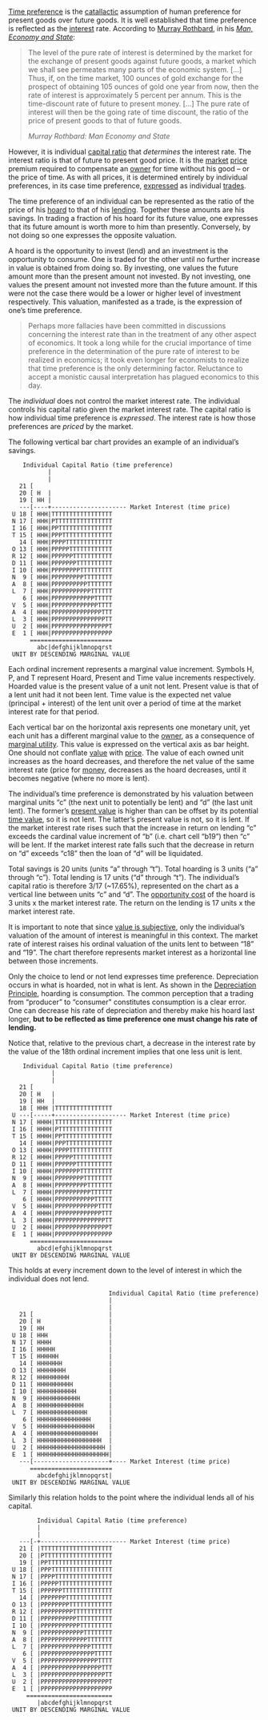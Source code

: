 [Time preference](Time-Preference-Fallacy) is the [catallactic](https://en.wikipedia.org/wiki/Catallactics) assumption of human preference for present goods over future goods. It is well established that time preference is reflected as the [interest](Glossary#interest) rate. According to [Murray Rothbard](https://en.wikipedia.org/wiki/Murray_Rothbard), in his [*Man, Economy and State*](https://mises.org/library/man-economy-and-state-power-and-market/html/p/989):


> The level of the pure rate of interest is determined by the market for the exchange of present goods against future goods, a market which we shall see permeates many parts of the economic system. [...] Thus, if, on the time market, 100 ounces of gold exchange for the prospect of obtaining 105 ounces of gold one year from now, then the rate of interest is approximately 5 percent per annum. This is the time-discount rate of future to present money. [...] The pure rate of interest will then be the going rate of time discount, the ratio of the price of present goods to that of future goods.
>
> *Murray Rothbard: Man Economy and State*

However, it is individual [capital ratio](https://en.wikipedia.org/wiki/Capital_requirement) that *determines* the interest rate. The interest ratio is that of future to present good price. It is the [market](Glossary#market) [price](Glossary#price) premium required to compensate an [owner](Glossary#owner) for time without his good – or the price of time. As with all prices, it is determined entirely by individual preferences, in its case time preference, [expressed](Expression-Principle)  as individual [trades](Glossary#trade).

The time preference of an individual can be represented as the ratio of the price of his [hoard](Glossary#hoard) to that of his [lending](Glossary#lend). Together these amounts are his savings. In trading a fraction of his hoard for its future value, one expresses that its future amount is worth more to him than presently. Conversely, by not doing so one expresses the opposite valuation.

A hoard is the opportunity to invest (lend) and an investment is the opportunity to
consume. One is traded for the other until no further increase in value is obtained from doing so. By investing, one values the future amount more than the present amount not invested. By not investing, one values the present amount not invested more than the future amount. If this were not the case there would be a lower or higher level of investment respectively. This valuation, manifested as a trade, is the expression of one’s time preference.

> Perhaps more fallacies have been committed in discussions concerning the interest rate than in the treatment of any other aspect of economics. It took a long while for the crucial importance of time preference in the determination of the pure rate of interest to be realized in economics; it took even longer for economists to realize that time preference is the only determining factor. Reluctance to accept a monistic causal interpretation has plagued economics to this day.

The *individual* does not control the market interest rate. The individual controls his capital ratio given the market interest rate. The capital ratio is how individual time preference is *expressed*. The interest rate is how those preferences are *priced* by the market.

The following vertical bar chart provides an example of an individual’s savings.
```
    Individual Capital Ratio (time preference)
           |
           |
   21 [
   20 [ H  |
   19 [ HH |
   ---[----+--------------------- Market Interest (time price)
 U 18 [ HHH|TTTTTTTTTTTTTTTTT
 N 17 [ HHH|PTTTTTTTTTTTTTTTT
 I 16 [ HHH|PPTTTTTTTTTTTTTTT
 T 15 [ HHH|PPPTTTTTTTTTTTTTT
   14 [ HHH|PPPPTTTTTTTTTTTTT
 O 13 [ HHH|PPPPPTTTTTTTTTTTT
 R 12 [ HHH|PPPPPPTTTTTTTTTTT
 D 11 [ HHH|PPPPPPPTTTTTTTTTT
 I 10 [ HHH|PPPPPPPPTTTTTTTTT
 N  9 [ HHH|PPPPPPPPPTTTTTTTT
 A  8 [ HHH|PPPPPPPPPPTTTTTTT
 L  7 [ HHH|PPPPPPPPPPPTTTTTT
    6 [ HHH|PPPPPPPPPPPPTTTTT
 V  5 [ HHH|PPPPPPPPPPPPPTTTT
 A  4 [ HHH|PPPPPPPPPPPPPPTTT
 L  3 [ HHH|PPPPPPPPPPPPPPPTT
 U  2 [ HHH|PPPPPPPPPPPPPPPPT
 E  1 [ HHH|PPPPPPPPPPPPPPPPP
      =======================
        abc|defghijklmnopqrst
 UNIT BY DESCENDING MARGINAL VALUE
```
Each ordinal increment represents a marginal value increment. Symbols H, P, and T represent Hoard, Present and Time value increments respectively. Hoarded value is the present value of a unit not lent. Present value is that of a lent unit had it not been lent. Time value is the expected net value (principal + interest) of the lent unit over a period of time at the market interest rate for that period.

Each vertical bar on the horizontal axis represents one monetary unit, yet each unit has a different marginal value to the [owner](Glossary#owner), as a consequence of [marginal utility](https://en.wikipedia.org/wiki/Marginal_utility). This value is expressed on the vertical axis as bar height. One should not conflate [value](Glossary#value) with [price](Glossary#price). The value of each owned unit increases as the hoard decreases, and therefore the net value of the same interest rate (price for [money](Money-Taxonomy), decreases as the hoard decreases, until it becomes negative (where no more is lent).

The individual’s time preference is demonstrated by his valuation between marginal units “c” (the next unit to potentially be lent) and “d” (the last unit lent). The former’s [present value](https://en.wikipedia.org/wiki/Present_value) is higher than can be offset by its potential [time value](https://en.wikipedia.org/wiki/Time_value_of_money), so it is not lent. The latter’s present value is not, so it is lent. If the market interest rate rises such that the increase in return on lending “c” exceeds the cardinal value increment of “b” (i.e. chart cell “b19”) then “c” will be lent. If the market interest rate falls such that the decrease in return on “d” exceeds “c18” then the loan of “d” will be liquidated.

Total savings is 20 units (units “a” through “t”). Total hoarding is 3 units (“a” through “c”). Total lending is 17 units (“d” through “t”). The individual’s capital ratio is therefore 3/17 (~17.65%), represented on the chart as a vertical line between units “c” and “d”. The [opportunity cost](https://en.wikipedia.org/wiki/Opportunity_cost) of the hoard is 3 units x the market interest rate. The return on the lending is 17 units x the market interest rate.

It is important to note that since [value is subjective](https://en.wikipedia.org/wiki/Subjective_theory_of_value), only the individual’s valuation of the amount of interest is meaningful in this context. The market rate of interest raises his ordinal valuation of the units lent to between “18” and “19”. The chart therefore represents market interest as a horizontal line between those increments.

Only the choice to lend or not lend expresses time preference. Depreciation occurs in
what is hoarded, not in what is lent. As shown in the [Depreciation Principle](Depreciation-Principle), hoarding is consumption. The common perception that a trading from “producer” to “consumer" constitutes consumption is a clear error. One can decrease his rate of depreciation and thereby make his hoard last longer, **but to be reflected as time preference one must change his rate of lending.**

Notice that, relative to the previous chart, a decrease in the interest rate by the value of the 18th ordinal increment implies that one less unit is lent.
```
    Individual Capital Ratio (time preference)
            |
            |
   21 [
   20 [ H   |
   19 [ HH  |
   18 [ HHH |TTTTTTTTTTTTTTTT
 U ---[-----+-------------------- Market Interest (time price) 
 N 17 [ HHHH|TTTTTTTTTTTTTTTT
 I 16 [ HHHH|PTTTTTTTTTTTTTTT
 T 15 [ HHHH|PPTTTTTTTTTTTTTT
   14 [ HHHH|PPPTTTTTTTTTTTTT
 O 13 [ HHHH|PPPPTTTTTTTTTTTT
 R 12 [ HHHH|PPPPPTTTTTTTTTTT
 D 11 [ HHHH|PPPPPPTTTTTTTTTT
 I 10 [ HHHH|PPPPPPPTTTTTTTTT
 N  9 [ HHHH|PPPPPPPPTTTTTTTT
 A  8 [ HHHH|PPPPPPPPPTTTTTTT
 L  7 [ HHHH|PPPPPPPPPPTTTTTT
    6 [ HHHH|PPPPPPPPPPPTTTTT
 V  5 [ HHHH|PPPPPPPPPPPPTTTT
 A  4 [ HHHH|PPPPPPPPPPPPPTTT
 L  3 [ HHHH|PPPPPPPPPPPPPPTT
 U  2 [ HHHH|PPPPPPPPPPPPPPPT
 E  1 [ HHHH|PPPPPPPPPPPPPPPP
      =======================
        abcd|efghijklmnopqrst
 UNIT BY DESCENDING MARGINAL VALUE
```
This holds at every increment down to the level of interest in which the individual does
not lend.
```
                            Individual Capital Ratio (time preference)
                            |
                            |
   21 [                     |
   20 [ H                   |
   19 [ HH                  |
 U 18 [ HHH                 |
 N 17 [ HHHH                |
 I 16 [ HHHHH               |
 T 15 [ HHHHHH              |
   14 [ HHHHHHH             |
 O 13 [ HHHHHHHH            |
 R 12 [ HHHHHHHHH           |
 D 11 [ HHHHHHHHHH          |
 I 10 [ HHHHHHHHHHH         |
 N  9 [ HHHHHHHHHHHH        |
 A  8 [ HHHHHHHHHHHHH       |
 L  7 [ HHHHHHHHHHHHHH      |
    6 [ HHHHHHHHHHHHHHH     |
 V  5 [ HHHHHHHHHHHHHHHH    |
 A  4 [ HHHHHHHHHHHHHHHHH   |
 L  3 [ HHHHHHHHHHHHHHHHHH  |
 U  2 [ HHHHHHHHHHHHHHHHHHH |
 E  1 [ HHHHHHHHHHHHHHHHHHHH|
   ---[---------------------+---- Market Interest (time price) 
      =======================
        abcdefghijklmnopqrst|
 UNIT BY DESCENDING MARGINAL VALUE
```
Similarly this relation holds to the point where the individual lends all of his capital.

```
        Individual Capital Ratio (time preference)
        |
        |
   ---[-+------------------------ Market Interest (time price) 
   21 [ |TTTTTTTTTTTTTTTTTTTT
   20 [ |PTTTTTTTTTTTTTTTTTTT
   19 [ |PPTTTTTTTTTTTTTTTTTT
 U 18 [ |PPPTTTTTTTTTTTTTTTTT
 N 17 [ |PPPPTTTTTTTTTTTTTTTT
 I 16 [ |PPPPPTTTTTTTTTTTTTTT
 T 15 [ |PPPPPPTTTTTTTTTTTTTT
   14 [ |PPPPPPPTTTTTTTTTTTTT
 O 13 [ |PPPPPPPPTTTTTTTTTTTT
 R 12 [ |PPPPPPPPPTTTTTTTTTTT
 D 11 [ |PPPPPPPPPPTTTTTTTTTT
 I 10 [ |PPPPPPPPPPPTTTTTTTTT
 N  9 [ |PPPPPPPPPPPPTTTTTTTT
 A  8 [ |PPPPPPPPPPPPPTTTTTTT
 L  7 [ |PPPPPPPPPPPPPPTTTTTT
    6 [ |PPPPPPPPPPPPPPPTTTTT
 V  5 [ |PPPPPPPPPPPPPPPPTTTT
 A  4 [ |PPPPPPPPPPPPPPPPPTTT
 L  3 [ |PPPPPPPPPPPPPPPPPPTT
 U  2 [ |PPPPPPPPPPPPPPPPPPPT
 E  1 [ |PPPPPPPPPPPPPPPPPPPP
     ========================
        |abcdefghijklmnopqrst
 UNIT BY DESCENDING MARGINAL VALUE
```
